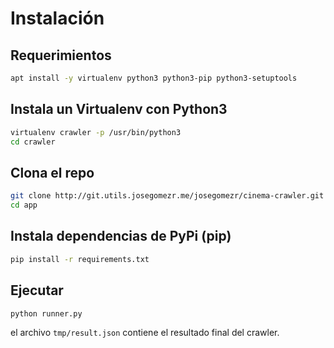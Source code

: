 Instalación
===========

Requerimientos
--------------

```bash
apt install -y virtualenv python3 python3-pip python3-setuptools
```

Instala un Virtualenv con Python3
---------------------------------

```bash
virtualenv crawler -p /usr/bin/python3
cd crawler
```

Clona el repo
-------------
```bash
git clone http://git.utils.josegomezr.me/josegomezr/cinema-crawler.git app
cd app
```

Instala dependencias de PyPi (pip)
----------------------------------
```bash
pip install -r requirements.txt
```

Ejecutar
--------

```
python runner.py

```

el archivo `tmp/result.json` contiene el resultado final del crawler.

